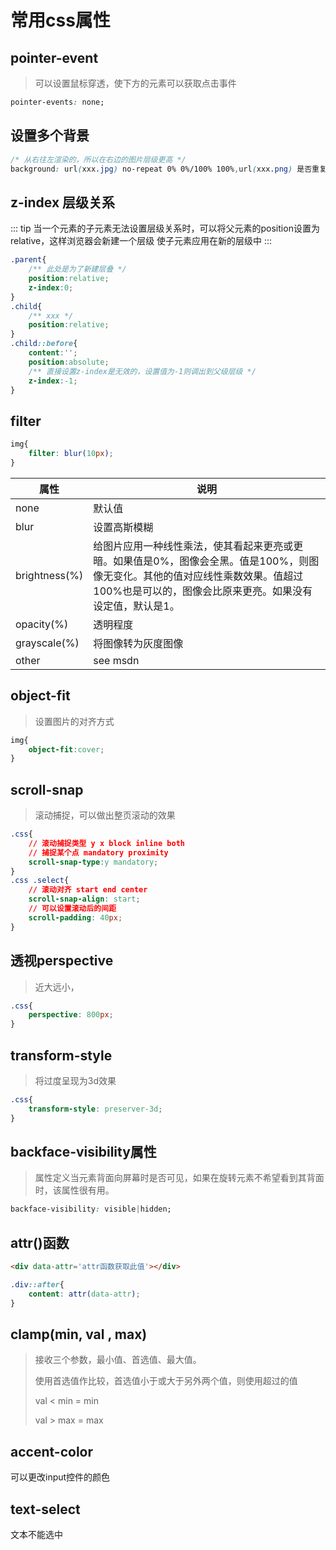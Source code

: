 # 常用css属性

## pointer-event
> 可以设置鼠标穿透，使下方的元素可以获取点击事件
```css
pointer-events: none;
```

## 设置多个背景
```css
/* 从右往左渲染的，所以在右边的图片层级更高 */
background: url(xxx.jpg) no-repeat 0% 0%/100% 100%,url(xxx.png) 是否重复 x y/宽度 高度;
```

## z-index 层级关系
::: tip
当一个元素的子元素无法设置层级关系时，可以将父元素的position设置为relative，这样浏览器会新建一个层级 使子元素应用在新的层级中
:::
```css
.parent{
    /** 此处是为了新建层叠 */
    position:relative;
    z-index:0;
}
.child{
    /** xxx */
    position:relative;
}
.child::before{
    content:'';
    position:absolute;
    /** 直接设置z-index是无效的，设置值为-1则调出到父级层级 */
    z-index:-1;
}
```

## filter
```css
img{
    filter: blur(10px);
}
```
| 属性 | 说明 |
| ---- | ---- |
| none | 默认值 |
| blur | 设置高斯模糊 |
| brightness(%) | 给图片应用一种线性乘法，使其看起来更亮或更暗。如果值是0%，图像会全黑。值是100%，则图像无变化。其他的值对应线性乘数效果。值超过100%也是可以的，图像会比原来更亮。如果没有设定值，默认是1。 |
| opacity(%) | 透明程度 |
| grayscale(%) | 将图像转为灰度图像 |
| other | see msdn |

## object-fit
> 设置图片的对齐方式
```css
img{
    object-fit:cover;
}
```

## scroll-snap
> 滚动捕捉，可以做出整页滚动的效果
```css
.css{
    // 滚动捕捉类型 y x block inline both
    // 捕捉某个点 mandatory proximity
    scroll-snap-type:y mandatory;
}
.css .select{
    // 滚动对齐 start end center
    scroll-snap-align: start;
    // 可以设置滚动后的间距
    scroll-padding: 40px;
}
```

## 透视perspective
> 近大远小，
```css
.css{
    perspective: 800px;
}
```

## transform-style
> 将过度呈现为3d效果
```css
.css{
    transform-style: preserver-3d;
}
```

## backface-visibility属性
> 属性定义当元素背面向屏幕时是否可见，如果在旋转元素不希望看到其背面时，该属性很有用。
```css
backface-visibility: visible|hidden;
```

## attr()函数
```html
<div data-attr='attr函数获取此值'></div>
```
```css
.div::after{
    content: attr(data-attr);
}
```

## clamp(min, val , max)
> 接收三个参数，最小值、首选值、最大值。
>
> 使用首选值作比较，首选值小于或大于另外两个值，则使用超过的值
>
> val < min = min
>
> val > max = max

## accent-color
可以更改input控件的颜色

## text-select
文本不能选中